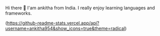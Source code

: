 Hi there 👋
I'am ankitha from India.
I really enjoy learning languages and frameworks.


(https://github-readme-stats.vercel.app/api?username=ankitha954&show_icons=true&theme=radical)
